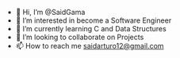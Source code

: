 - 👋 Hi, I’m @SaidGama
- 👀 I’m interested in become a Software Engineer
- 🌱 I’m currently learning C and Data Structures
- 💞️ I’m looking to collaborate on Projects
- 📫 How to reach me saidarturo12@gmail.com

